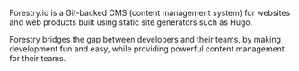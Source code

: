 
Forestry.io is a Git-backed CMS (content management system) for websites and web products built using static site generators such as Hugo.

Forestry bridges the gap between developers and their teams, by making development fun and easy, while providing powerful content management for their teams.
